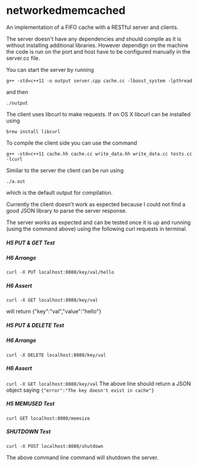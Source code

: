 # networkedmemcached
An implementation of a FIFO cache with a RESTful server and clients.

The server doesn't have any dependencies and should compile as it is without installing additional libraries. However dependign on the machine the code is run on the port and host have to be configured manually in the server.cc file.

You can start the server by running 

`g++ -std=c++11 -o output server.cpp cache.cc -lboost_system -lpthread`

and then 

`./output`

The client uses libcurl to make requests. If on OS X libcurl can be installed using

`brew install libcurl`

To compile the client side you can use the command

`g++ -std=c++11 cache.hh cache.cc write_data.hh write_data.cc tests.cc -lcurl`

Similar to the server the client can be run using

`./a.out`

which is the default output for compilation.

Currently the client doesn't work as expected because I could not find a good JSON library to parse the server response.

The server works as expected and can be tested once it is up and running (using the command above) using the following curl requests in terminal.

##### H5 PUT & GET Test
##### H6 Arrange
`curl -X PUT localhost:8080/key/val/hello`
##### H6 Assert
`curl -X GET localhost:8080/key/val`

will return {"key":"val","value":"hello"}

##### H5 PUT & DELETE Test
##### H6 Arrange
`curl -X DELETE localhost:8080/key/val`
##### H6 Assert
`curl -X GET localhost:8080/key/val`
The above line should return a JSON object saying
`{"error":"The key doesn't exist in cache"}`

##### H5 MEMUSED Test
`curl GET localhost:8080/memsize`

##### SHUTDOWN Test
`curl -X POST localhost:8080/shutdown`

The above command line command will shutdown the server.








